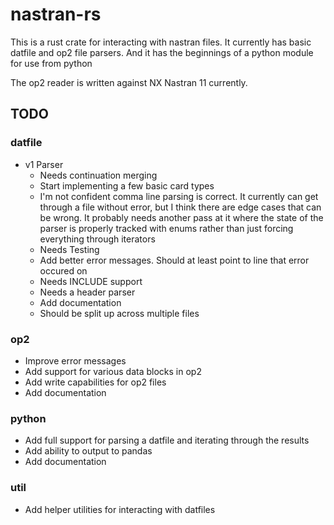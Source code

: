 # nastran-rs

This is a rust crate for interacting with nastran files. It currently has basic
datfile and op2 file parsers. And it has the beginnings of a python module for
use from python

The op2 reader is written against NX Nastran 11 currently.

## TODO

### datfile

- v1 Parser
  - Needs continuation merging
  - Start implementing a few basic card types
  - I'm not confident comma line parsing is correct. It currently can get
    through a file without error, but I think there are edge cases that can be
    wrong. It probably needs another pass at it where the state of the parser is
    properly tracked with enums rather than just forcing everything through
    iterators
  - Needs Testing
  - Add better error messages. Should at least point to line that error occured
    on
  - Needs INCLUDE support
  - Needs a header parser
  - Add documentation
  - Should be split up across multiple files

### op2

- Improve error messages
- Add support for various data blocks in op2
- Add write capabilities for op2 files
- Add documentation

### python

- Add full support for parsing a datfile and iterating through the results
- Add ability to output to pandas
- Add documentation

### util

- Add helper utilities for interacting with datfiles
